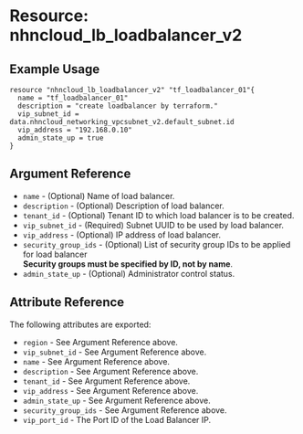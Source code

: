 # Resource: nhncloud_lb_loadbalancer_v2

## Example Usage

```
resource "nhncloud_lb_loadbalancer_v2" "tf_loadbalancer_01"{
  name = "tf_loadbalancer_01"
  description = "create loadbalancer by terraform."
  vip_subnet_id = data.nhncloud_networking_vpcsubnet_v2.default_subnet.id
  vip_address = "192.168.0.10"  
  admin_state_up = true
}
```

## Argument Reference

* `name` - (Optional) Name of load balancer.
* `description` - (Optional) Description of load balancer.
* `tenant_id` - (Optional) Tenant ID to which load balancer is to be created.
* `vip_subnet_id` - (Required) Subnet UUID to be used by load balancer.
* `vip_address` - (Optional) IP address of load balancer.
* `security_group_ids` - (Optional) List of security group IDs to be applied for load balancer <br>**Security groups must be specified by ID, not by name**.
* `admin_state_up` - (Optional) Administrator control status.

## Attribute Reference

The following attributes are exported:

* `region` - See Argument Reference above.
* `vip_subnet_id` - See Argument Reference above.
* `name` - See Argument Reference above.
* `description` - See Argument Reference above.
* `tenant_id` - See Argument Reference above.
* `vip_address` - See Argument Reference above.
* `admin_state_up` - See Argument Reference above.
* `security_group_ids` - See Argument Reference above.
* `vip_port_id` - The Port ID of the Load Balancer IP.
